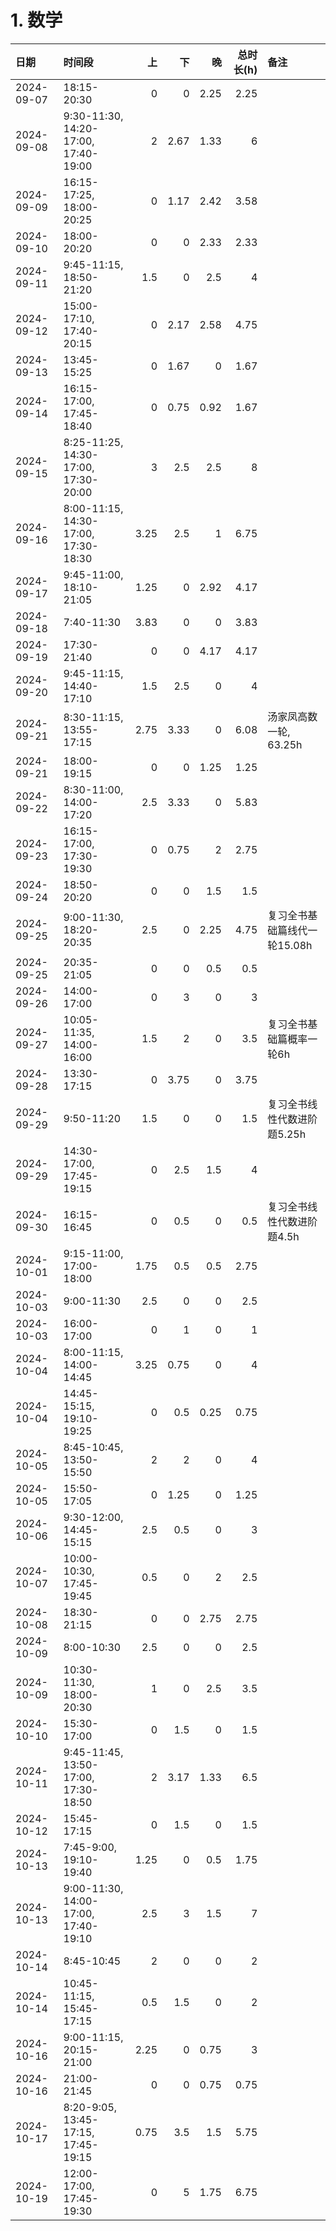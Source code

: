 # 1. 数学


<div class="time-table">

| 日期         | 时间段                                  |    上 |    下 |    晚 |   总时长(h) | 备注                |
|:-----------|:-------------------------------------|-----:|-----:|-----:|---------:|:------------------|
| 2024-09-07 | 18:15-20:30                          | 0    | 0    | 2.25 |     2.25 |                   |
| 2024-09-08 | 9:30-11:30, 14:20-17:00, 17:40-19:00 | 2    | 2.67 | 1.33 |     6    |                   |
| 2024-09-09 | 16:15-17:25, 18:00-20:25             | 0    | 1.17 | 2.42 |     3.58 |                   |
| 2024-09-10 | 18:00-20:20                          | 0    | 0    | 2.33 |     2.33 |                   |
| 2024-09-11 | 9:45-11:15, 18:50-21:20              | 1.5  | 0    | 2.5  |     4    |                   |
| 2024-09-12 | 15:00-17:10, 17:40-20:15             | 0    | 2.17 | 2.58 |     4.75 |                   |
| 2024-09-13 | 13:45-15:25                          | 0    | 1.67 | 0    |     1.67 |                   |
| 2024-09-14 | 16:15-17:00, 17:45-18:40             | 0    | 0.75 | 0.92 |     1.67 |                   |
| 2024-09-15 | 8:25-11:25, 14:30-17:00, 17:30-20:00 | 3    | 2.5  | 2.5  |     8    |                   |
| 2024-09-16 | 8:00-11:15, 14:30-17:00, 17:30-18:30 | 3.25 | 2.5  | 1    |     6.75 |                   |
| 2024-09-17 | 9:45-11:00, 18:10-21:05              | 1.25 | 0    | 2.92 |     4.17 |                   |
| 2024-09-18 | 7:40-11:30                           | 3.83 | 0    | 0    |     3.83 |                   |
| 2024-09-19 | 17:30-21:40                          | 0    | 0    | 4.17 |     4.17 |                   |
| 2024-09-20 | 9:45-11:15, 14:40-17:10              | 1.5  | 2.5  | 0    |     4    |                   |
| 2024-09-21 | 8:30-11:15, 13:55-17:15              | 2.75 | 3.33 | 0    |     6.08 | 汤家凤高数一轮, 63.25h   |
| 2024-09-21 | 18:00-19:15                          | 0    | 0    | 1.25 |     1.25 |                   |
| 2024-09-22 | 8:30-11:00, 14:00-17:20              | 2.5  | 3.33 | 0    |     5.83 |                   |
| 2024-09-23 | 16:15-17:00, 17:30-19:30             | 0    | 0.75 | 2    |     2.75 |                   |
| 2024-09-24 | 18:50-20:20                          | 0    | 0    | 1.5  |     1.5  |                   |
| 2024-09-25 | 9:00-11:30, 18:20-20:35              | 2.5  | 0    | 2.25 |     4.75 | 复习全书基础篇线代一轮15.08h |
| 2024-09-25 | 20:35-21:05                          | 0    | 0    | 0.5  |     0.5  |                   |
| 2024-09-26 | 14:00-17:00                          | 0    | 3    | 0    |     3    |                   |
| 2024-09-27 | 10:05-11:35, 14:00-16:00             | 1.5  | 2    | 0    |     3.5  | 复习全书基础篇概率一轮6h     |
| 2024-09-28 | 13:30-17:15                          | 0    | 3.75 | 0    |     3.75 |                   |
| 2024-09-29 | 9:50-11:20                           | 1.5  | 0    | 0    |     1.5  | 复习全书线性代数进阶题5.25h  |
| 2024-09-29 | 14:30-17:00, 17:45-19:15             | 0    | 2.5  | 1.5  |     4    |                   |
| 2024-09-30 | 16:15-16:45                          | 0    | 0.5  | 0    |     0.5  | 复习全书线性代数进阶题4.5h   |
| 2024-10-01 | 9:15-11:00, 17:00-18:00              | 1.75 | 0.5  | 0.5  |     2.75 |                   |
| 2024-10-03 | 9:00-11:30                           | 2.5  | 0    | 0    |     2.5  |                   |
| 2024-10-03 | 16:00-17:00                          | 0    | 1    | 0    |     1    |                   |
| 2024-10-04 | 8:00-11:15, 14:00-14:45              | 3.25 | 0.75 | 0    |     4    |                   |
| 2024-10-04 | 14:45-15:15, 19:10-19:25             | 0    | 0.5  | 0.25 |     0.75 |                   |
| 2024-10-05 | 8:45-10:45, 13:50-15:50              | 2    | 2    | 0    |     4    |                   |
| 2024-10-05 | 15:50-17:05                          | 0    | 1.25 | 0    |     1.25 |                   |
| 2024-10-06 | 9:30-12:00, 14:45-15:15              | 2.5  | 0.5  | 0    |     3    |                   |
| 2024-10-07 | 10:00-10:30, 17:45-19:45             | 0.5  | 0    | 2    |     2.5  |                   |
| 2024-10-08 | 18:30-21:15                          | 0    | 0    | 2.75 |     2.75 |                   |
| 2024-10-09 | 8:00-10:30                           | 2.5  | 0    | 0    |     2.5  |                   |
| 2024-10-09 | 10:30-11:30, 18:00-20:30             | 1    | 0    | 2.5  |     3.5  |                   |
| 2024-10-10 | 15:30-17:00                          | 0    | 1.5  | 0    |     1.5  |                   |
| 2024-10-11 | 9:45-11:45, 13:50-17:00, 17:30-18:50 | 2    | 3.17 | 1.33 |     6.5  |                   |
| 2024-10-12 | 15:45-17:15                          | 0    | 1.5  | 0    |     1.5  |                   |
| 2024-10-13 | 7:45-9:00, 19:10-19:40               | 1.25 | 0    | 0.5  |     1.75 |                   |
| 2024-10-13 | 9:00-11:30, 14:00-17:00, 17:40-19:10 | 2.5  | 3    | 1.5  |     7    |                   |
| 2024-10-14 | 8:45-10:45                           | 2    | 0    | 0    |     2    |                   |
| 2024-10-14 | 10:45-11:15, 15:45-17:15             | 0.5  | 1.5  | 0    |     2    |                   |
| 2024-10-16 | 9:00-11:15, 20:15-21:00              | 2.25 | 0    | 0.75 |     3    |                   |
| 2024-10-16 | 21:00-21:45                          | 0    | 0    | 0.75 |     0.75 |                   |
| 2024-10-17 | 8:20-9:05, 13:45-17:15, 17:45-19:15  | 0.75 | 3.5  | 1.5  |     5.75 |                   |
| 2024-10-19 | 12:00-17:00, 17:45-19:30             | 0    | 5    | 1.75 |     6.75 |                   |

</div>


